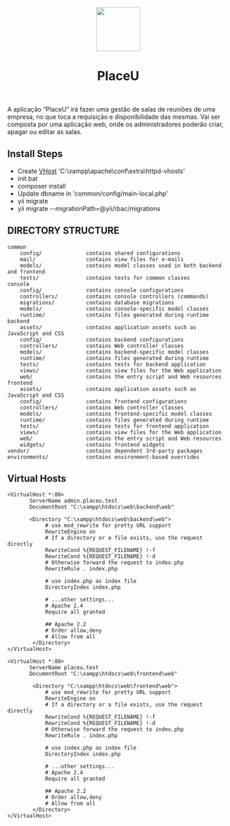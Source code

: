 <p align="center">
    <a href="https://github.com/yiisoft" target="_blank">
        <img src="https://avatars0.githubusercontent.com/u/993323" height="100px">
    </a>
    <h1 align="center">PlaceU</h1>
    <br>
</p>

A aplicação “PlaceU” irá fazer uma gestão de salas de reuniões de uma empresa,
no que toca a requisição e disponibilidade das mesmas.
Vai ser composta por uma aplicação web, onde os administradores poderão
criar, apagar ou editar as salas.

## Install Steps
 - Create [VHost](#vhost) 'C:\xampp\apache\conf\extra\httpd-vhosts'
 - init.bat
 - composer install
 - Update dbname in 'common/config/main-local.php'
 - yii migrate
 - yii migrate --migrationPath=@yii/rbac/migrations

## DIRECTORY STRUCTURE

```
common
    config/              contains shared configurations
    mail/                contains view files for e-mails
    models/              contains model classes used in both backend and frontend
    tests/               contains tests for common classes    
console
    config/              contains console configurations
    controllers/         contains console controllers (commands)
    migrations/          contains database migrations
    models/              contains console-specific model classes
    runtime/             contains files generated during runtime
backend
    assets/              contains application assets such as JavaScript and CSS
    config/              contains backend configurations
    controllers/         contains Web controller classes
    models/              contains backend-specific model classes
    runtime/             contains files generated during runtime
    tests/               contains tests for backend application    
    views/               contains view files for the Web application
    web/                 contains the entry script and Web resources
frontend
    assets/              contains application assets such as JavaScript and CSS
    config/              contains frontend configurations
    controllers/         contains Web controller classes
    models/              contains frontend-specific model classes
    runtime/             contains files generated during runtime
    tests/               contains tests for frontend application
    views/               contains view files for the Web application
    web/                 contains the entry script and Web resources
    widgets/             contains frontend widgets
vendor/                  contains dependent 3rd-party packages
environments/            contains environment-based overrides
```

## <a name="vhost"/>Virtual Hosts

```
<VirtualHost *:80>
       ServerName admin.placeu.test
       DocumentRoot "C:\xampp\htdocs\web\backend\web"

       <Directory "C:\xampp\htdocs\web\backend\web">
            # use mod_rewrite for pretty URL support
            RewriteEngine on
            # If a directory or a file exists, use the request directly
            RewriteCond %{REQUEST_FILENAME} !-f
            RewriteCond %{REQUEST_FILENAME} !-d
            # Otherwise forward the request to index.php
            RewriteRule . index.php

            # use index.php as index file
            DirectoryIndex index.php

            # ...other settings...
            # Apache 2.4
            Require all granted

            ## Apache 2.2
            # Order allow,deny
            # Allow from all
        </Directory>
</VirtualHost>

<VirtualHost *:80>
       ServerName placeu.test
       DocumentRoot "C:\xampp\htdocs\web\frontend\web"

        <Directory "C:\xampp\htdocs\web\frontend\web">
            # use mod_rewrite for pretty URL support
            RewriteEngine on
            # If a directory or a file exists, use the request directly
            RewriteCond %{REQUEST_FILENAME} !-f
            RewriteCond %{REQUEST_FILENAME} !-d
            # Otherwise forward the request to index.php
            RewriteRule . index.php

            # use index.php as index file
            DirectoryIndex index.php

            # ...other settings...
            # Apache 2.4
            Require all granted

            ## Apache 2.2
            # Order allow,deny
            # Allow from all
        </Directory>
</VirtualHost> 
```
